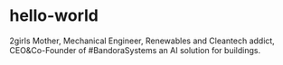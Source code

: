 # hello-world

2girls Mother, Mechanical Engineer, Renewables and Cleantech addict, CEO&Co-Founder of #BandoraSystems an AI solution for buildings.
